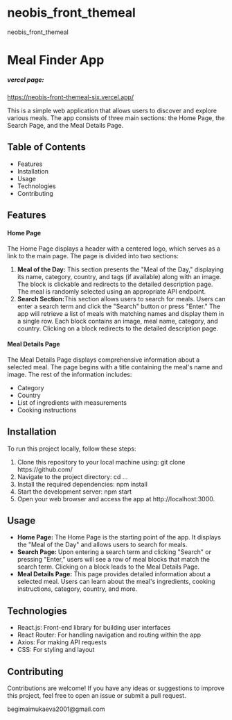 # neobis_front_themeal
neobis_front_themeal


<h1>Meal Finder App</h1>
<h5>vercel page:</h5>
<a href="https://neobis-front-themeal-six.vercel.app/">https://neobis-front-themeal-six.vercel.app/</a>

<p>This is a simple web application that allows users to discover and explore various meals.
  The app consists of three main sections: the Home Page, the Search Page, and the Meal Details Page.</p>
<h2>Table of Contents</h2>
<ul>
  <li>Features</li>
  <li>Installation</li>
  <li>Usage</li>
  <li>Technologies</li>
  <li>Contributing</li>
</ul>
<h2>Features</h2>
<h4>Home Page</h4>
<p>The Home Page displays a header with a centered logo, which serves as a link to the main page.
  The page is divided into two sections:</p>
<ol>
  <li><b>Meal of the Day:</b> This section presents the "Meal of the Day," displaying its name, category,
    country, and tags (if available) along with an image. The block is clickable and redirects to
    the detailed description page. The meal is randomly selected using an appropriate API endpoint.</li>
  <li><b>Search Section:</b>This section allows users to search for meals. Users can enter a search term and
    click the "Search" button or press "Enter." The app will retrieve a list of meals with matching names and
    display them in a single row. Each block contains an image, meal name,
    category, and country. Clicking on a block redirects to the detailed description page.</li>
</ol>
<h4>Meal Details Page</h4>
<p>The Meal Details Page displays comprehensive information about a selected meal.
  The page begins with a title containing the meal's name and image. The rest of the information includes:</p>
<ul>
  <li>Category</li>
  <li>Country</li>
  <li>List of ingredients with measurements</li>
  <li>Cooking instructions</li>
</ul>
<h2>Installation</h2>
<p>To run this project locally, follow these steps:</p>
<ol>
  <li>Clone this repository to your local machine using:
    git clone https://github.com/</li>
  <li>Navigate to the project directory: cd ...</li>
  <li>Install the required dependencies: npm install</li>
  <li>Start the development server: npm start</li>
  <li>Open your web browser and access the app at http://localhost:3000.</li>
</ol>
<h2>Usage</h2>
<ul>
  <li><b>Home Page:</b> The Home Page is the starting point of the app.
    It displays the "Meal of the Day" and allows users to search for meals.</li>
  <li><b>Search Page: </b> Upon entering a search term and clicking "Search" or pressing "Enter,"
    users will see a row of meal blocks that match the search term. Clicking on a block leads to the Meal Details Page.</li>
  <li><b>Meal Details Page:</b> This page provides detailed information about a selected meal. Users can learn about the meal's
    ingredients, cooking instructions, category, country, and more.</li>
</ul>
<h2>Technologies</h2>
<ul>
  <li>React.js: Front-end library for building user interfaces</li>
  <li>React Router: For handling navigation and routing within the app</li>
  <li>Axios: For making API requests</li>
  <li>CSS: For styling and layout</li>
</ul>
<h2>Contributing</h2>
<p>Contributions are welcome! If you have any ideas or suggestions
  to improve this project, feel free to open an issue or submit a pull request.</p>
<p>begimaimukaeva2001@gmail.com</p>